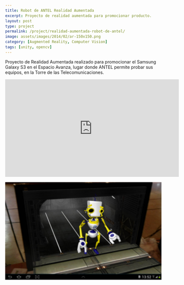 ```yaml
---
title: Robot de ANTEL Realidad Aumentada
excerpt: Proyecto de realidad aumentada para promocionar producto.
layout: post
type: project
permalink: /project/realidad-aumentada-robot-de-antel/
image: assets/images/2014/02/ar-150x150.png
category: [Augmented Reality, Computer Vision]
tags: [unity, opencv]
---
```

Proyecto de Realidad Aumentada realizado para promocionar el Samsung Galaxy S3 en el Espacio Avanza, lugar donde ANTEL permite probar sus equipos, en la Torre de las Telecomunicaciones.

<iframe width="560" height="315" src="https://www.youtube.com/embed/CC8XM4OrSOw" frameborder="0" allow="accelerometer; autoplay; encrypted-media; gyroscope; picture-in-picture" allowfullscreen></iframe>

![Captura del proyecto en funcionamiento](/assets/images/2014/02/ar2.jpg)